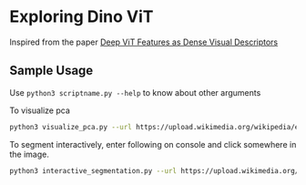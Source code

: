 # Exploring Dino ViT

Inspired from the paper [Deep ViT Features as Dense Visual Descriptors](https://arxiv.org/abs/2112.05814)

## Sample Usage

Use `python3 scriptname.py --help` to know about other arguments

To visualize pca

```bash
python3 visualize_pca.py --url https://upload.wikimedia.org/wikipedia/en/7/7d/Lenna_%28test_image%29.png
```

To segment interactively, enter following on console and click somewhere in the image.

```bash
python3 interactive_segmentation.py --url https://upload.wikimedia.org/wikipedia/en/7/7d/Lenna_%28test_image%29.png
```